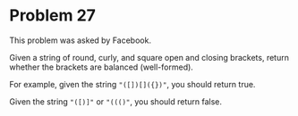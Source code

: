 # Problem 27

This problem was asked by Facebook.

Given a string of round, curly, and square open and closing brackets, return whether the brackets are balanced (well-formed).

For example, given the string ```"([])[]({})"```, you should return true.

Given the string ```"([)]"``` or ```"((()"```, you should return false.